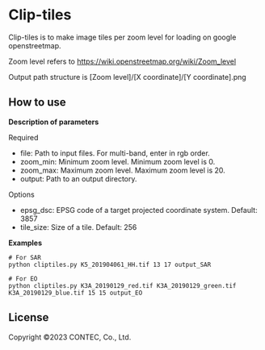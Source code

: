 # Clip-tiles

Clip-tiles is to make image tiles per zoom level for loading on google openstreetmap.

Zoom level refers to https://wiki.openstreetmap.org/wiki/Zoom_level

Output path structure is [Zoom level]/[X coordinate]/[Y coordinate].png

## How to use

**Description of parameters**

Required
* file: Path to input files. For multi-band, enter in rgb order.
* zoom_min: Minimum zoom level. Minimum zoom level is 0.
* zoom_max: Maximum zoom level. Maximum zoom level is 20.
* output: Path to an output directory.

Options
* epsg_dsc: EPSG code of a target projected coordinate system. Default: 3857
* tile_size: Size of a tile. Default: 256

**Examples**
```
# For SAR
python cliptiles.py K5_201904061_HH.tif 13 17 output_SAR

# For EO
python cliptiles.py K3A_20190129_red.tif K3A_20190129_green.tif K3A_20190129_blue.tif 15 15 output_EO
```

## License

Copyright ©2023 CONTEC, Co., Ltd.